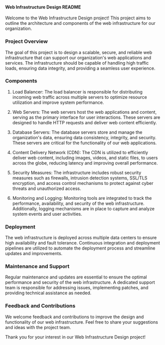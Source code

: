 
#### Web Infrastructure Design README

Welcome to the Web Infrastructure Design project! This project aims to outline the architecture and components of the web infrastructure for our organization.

### Project Overview

The goal of this project is to design a scalable, secure, and reliable web infrastructure that can support our organization's web applications and services. The infrastructure should be capable of handling high traffic loads, ensuring data integrity, and providing a seamless user experience.

### Components

1. Load Balancer: The load balancer is responsible for distributing incoming web traffic across multiple servers to optimize resource utilization and improve system performance.

2. Web Servers: The web servers host the web applications and content, serving as the primary interface for user interactions. These servers are designed to handle HTTP requests and deliver web content efficiently.

3. Database Servers: The database servers store and manage the organization's data, ensuring data consistency, integrity, and security. These servers are critical for the functionality of our web applications.

4. Content Delivery Network (CDN): The CDN is utilized to efficiently deliver web content, including images, videos, and static files, to users across the globe, reducing latency and improving overall performance.

5. Security Measures: The infrastructure includes robust security measures such as firewalls, intrusion detection systems, SSL/TLS encryption, and access control mechanisms to protect against cyber threats and unauthorized access.

6. Monitoring and Logging: Monitoring tools are integrated to track the performance, availability, and security of the web infrastructure. Additionally, logging mechanisms are in place to capture and analyze system events and user activities.

### Deployment

The web infrastructure is deployed across multiple data centers to ensure high availability and fault tolerance. Continuous integration and deployment pipelines are utilized to automate the deployment process and streamline updates and improvements.

### Maintenance and Support

Regular maintenance and updates are essential to ensure the optimal performance and security of the web infrastructure. A dedicated support team is responsible for addressing issues, implementing patches, and providing technical assistance as needed.

### Feedback and Contributions

We welcome feedback and contributions to improve the design and functionality of our web infrastructure. Feel free to share your suggestions and ideas with the project team.

Thank you for your interest in our Web Infrastructure Design project!

